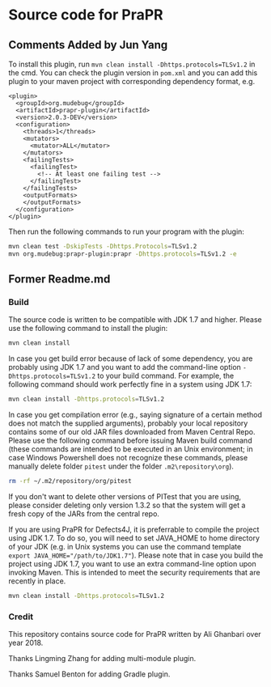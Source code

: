 # Source code for PraPR

## Comments Added by Jun Yang
To install this plugin, run `mvn clean install -Dhttps.protocols=TLSv1.2` in the cmd. You can check the plugin version in `pom.xml` and you can add this plugin to your maven project with corresponding dependency format, e.g.
```
<plugin>
  <groupId>org.mudebug</groupId>
  <artifactId>prapr-plugin</artifactId>
  <version>2.0.3-DEV</version>
  <configuration>
    <threads>1</threads>
    <mutators>
      <mutator>ALL</mutator>
    </mutators>
    <failingTests>
      <failingTest>
        <!-- At least one failing test -->
      </failingTest>
    </failingTests>
    <outputFormats>
    </outputFormats>
  </configuration>
</plugin>
```
Then run the following commands to run your program with the plugin:
```sh
mvn clean test -DskipTests -Dhttps.Protocols=TLSv1.2
mvn org.mudebug:prapr-plugin:prapr -Dhttps.protocols=TLSv1.2 -e
```
## Former Readme.md

### Build
The source code is written to be compatible with JDK 1.7 and higher. Please use the following command to install the plugin:

```sh
mvn clean install
```

In case you get build error because of lack of some dependency, you are probably using JDK 1.7 and you want to add the command-line option `-Dhttps.protocols=TLSv1.2` to your build command. For example, the following command should work perfectly fine in a system using JDK 1.7:

```sh
mvn clean install -Dhttps.protocols=TLSv1.2
```

In case you get compilation error (e.g., saying signature of a certain method does not match the supplied arguments), probably your local repository contains some of our old JAR files downloaded from Maven Central Repo. Please use the following command before issuing Maven build command (these commands are intended to be executed in an Unix environment; in case Windows Powershell does not recognize these commands, please manually delete folder `pitest` under the folder `.m2\repository\org`).

```sh
rm -rf ~/.m2/repository/org/pitest
```

If you don't want to delete other versions of PITest that you are using, please consider deleting only version 1.3.2 so that the system will get a fresh copy of the JARs from the central repo.

If you are using PraPR for Defects4J, it is preferrable to compile the project using JDK 1.7. To do so, you will need to set JAVA_HOME to home directory of your JDK (e.g. in Unix systems you can use the command template `export JAVA_HOME="/path/to/JDK1.7"`). Please note that in case you build the project using JDK 1.7, you want to use an extra command-line option upon invoking Maven. This is intended to meet the security requirements that are recently in place.

```sh
mvn clean install -Dhttps.protocols=TLSv1.2
```

### Credit

This repository contains source code for PraPR written by Ali Ghanbari over year 2018.

Thanks Lingming Zhang for adding multi-module plugin.

Thanks Samuel Benton for adding Gradle plugin.
